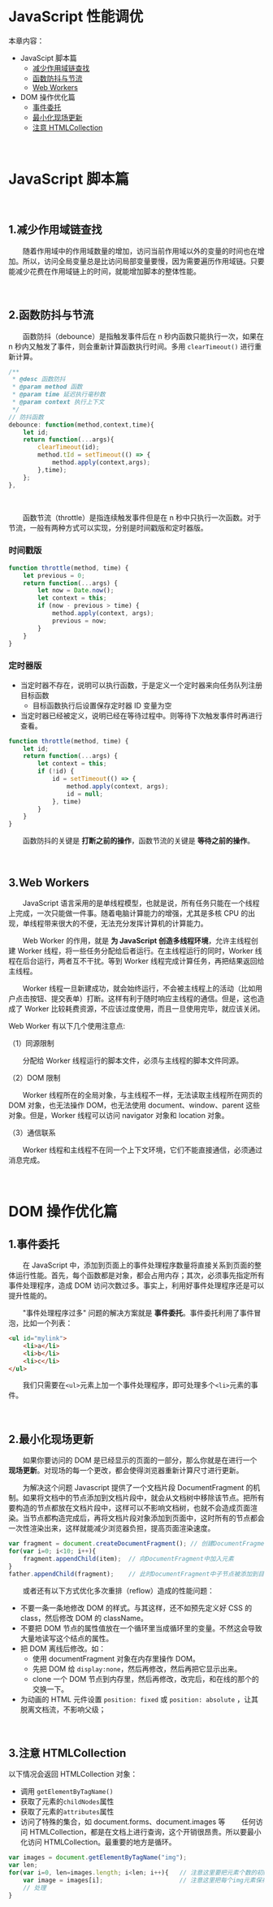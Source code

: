 # JavaScript 性能调优

本章内容：
* JavaScipt 脚本篇
  * [减少作用域链查找](#1减少作用域链查找)
  * [函数防抖与节流](#2函数防抖与节流)
  * [Web Workers](#3web-workers)
* DOM 操作优化篇
  * [事件委托](#1事件委托)
  * [最小化现场更新](#2最小化现场更新)
  * [注意 HTMLCollection](#3注意-htmlcollection)


<br>

# JavaScript 脚本篇

<br>

## 1.减少作用域链查找
　　随着作用域中的作用域数量的增加，访问当前作用域以外的变量的时间也在增加。所以，访问全局变量总是比访问局部变量要慢，因为需要遍历作用域链。只要能减少花费在作用域链上的时间，就能增加脚本的整体性能。
  
<br>

## 2.函数防抖与节流
　　函数防抖（debounce）是指触发事件后在 n 秒内函数只能执行一次，如果在 n 秒内又触发了事件，则会重新计算函数执行时间。多用 `clearTimeout()` 进行重新计算。
```javascript
/**
 * @desc 函数防抖
 * @param method 函数
 * @param time 延迟执行毫秒数
 * @param context 执行上下文
 */
// 防抖函数
debounce: function(method,context,time){
    let id;
    return function(...args){
        clearTimeout(id);
        method.tId = setTimeout(() => {
            method.apply(context,args);
        },time);
    };
},
```

<br>

　　函数节流（throttle）是指连续触发事件但是在 n 秒中只执行一次函数。对于节流，一般有两种方式可以实现，分别是时间戳版和定时器版。
 
### 时间戳版
```javascript
function throttle(method, time) {
    let previous = 0;
    return function(...args) {
        let now = Date.now();
        let context = this;
        if (now - previous > time) {
            method.apply(context, args);
            previous = now;
        }
    }
}
```

### 定时器版
* 当定时器不存在，说明可以执行函数，于是定义一个定时器来向任务队列注册目标函数 
  * 目标函数执行后设置保存定时器 ID 变量为空
* 当定时器已经被定义，说明已经在等待过程中。则等待下次触发事件时再进行查看。 
```javascript
function throttle(method, time) {
    let id;
    return function(...args) {
        let context = this;
        if (!id) {
            id = setTimeout(() => {
                method.apply(context, args);
                id = null;
            }, time)
        }
    }
}
```
　　函数防抖的关键是 **打断之前的操作**，函数节流的关键是 **等待之前的操作**。

<br>

## 3.Web Workers
　　JavaScript 语言采用的是单线程模型，也就是说，所有任务只能在一个线程上完成，一次只能做一件事。随着电脑计算能力的增强，尤其是多核 CPU 的出现，单线程带来很大的不便，无法充分发挥计算机的计算能力。

　　Web Worker 的作用，就是 **为 JavaScript 创造多线程环境**，允许主线程创建 Worker 线程，将一些任务分配给后者运行。在主线程运行的同时，Worker 线程在后台运行，两者互不干扰。等到 Worker 线程完成计算任务，再把结果返回给主线程。

　　Worker 线程一旦新建成功，就会始终运行，不会被主线程上的活动（比如用户点击按钮、提交表单）打断。这样有利于随时响应主线程的通信。但是，这也造成了 Worker 比较耗费资源，不应该过度使用，而且一旦使用完毕，就应该关闭。

Web Worker 有以下几个使用注意点:

（1）同源限制

　　分配给 Worker 线程运行的脚本文件，必须与主线程的脚本文件同源。

（2）DOM 限制

　　Worker 线程所在的全局对象，与主线程不一样，无法读取主线程所在网页的 DOM 对象，也无法操作 DOM，也无法使用 document、window、parent 这些对象。但是，Worker 线程可以访问 navigator 对象和 location 对象。
  
（3）通信联系

　　Worker 线程和主线程不在同一个上下文环境，它们不能直接通信，必须通过消息完成。


<br>

# DOM 操作优化篇
## 1.事件委托
　　在 JavaScript 中，添加到页面上的事件处理程序数量将直接关系到页面的整体运行性能。首先，每个函数都是对象，都会占用内存；其次，必须事先指定所有事件处理程序，造成 DOM 访问次数过多。事实上，利用好事件处理程序还是可以提升性能的。

　　"事件处理程序过多" 问题的解决方案就是 **事件委托**。事件委托利用了事件冒泡，比如一个列表：
```html
<ul id="mylink">
    <li>a</li>
    <li>b</li>
    <li>c</li>
</ul>
```
　　我们只需要在`<ul>`元素上加一个事件处理程序，即可处理多个`<li>`元素的事件。

<br>

## 2.最小化现场更新
　　如果你要访问的 DOM 是已经显示的页面的一部分，那么你就是在进行一个 **现场更新**。对现场的每一个更改，都会使得浏览器重新计算尺寸进行更新。
  
　　为解决这个问题 Javascript 提供了一个文档片段 DocumentFragment 的机制。如果将文档中的节点添加到文档片段中，就会从文档树中移除该节点。把所有要构造的节点都放在文档片段中，这样可以不影响文档树，也就不会造成页面渲染。当节点都构造完成后，再将文档片段对象添加到页面中，这时所有的节点都会一次性渲染出来，这样就能减少浏览器负担，提高页面渲染速度。
```javascript
var fragment = document.createDocumentFragment(); // 创建DocumentFragment
for(var i=0; i<10; i++){
    fragment.appendChild(item);  // 向DocumentFragment中加入元素
}
father.appendChild(fragment);    // 此时DocumentFragment中子节点被添加到目标，片段本身不被添加
```

　　或者还有以下方式优化多次重排（reflow）造成的性能问题：
* 不要一条一条地修改 DOM 的样式。与其这样，还不如预先定义好 CSS 的 class，然后修改 DOM 的 className。
* 不要把 DOM 节点的属性值放在一个循环里当成循环里的变量。不然这会导致大量地读写这个结点的属性。
* 把 DOM 离线后修改。如：
  - 使用 documentFragment 对象在内存里操作 DOM。
  - 先把 DOM 给 `display:none`，然后再修改，然后再把它显示出来。
  - clone 一个 DOM 节点到内存里，然后再修改，改完后，和在线的那个的交换一下。
* 为动画的 HTML 元件设置 `position: fixed` 或 `position: absolute` ，让其脱离文档流，不影响父级；

<br>

## 3.注意 HTMLCollection
以下情况会返回 HTMLCollection 对象：
  * 调用 `getElementByTagName()`
  * 获取了元素的`childNodes`属性
  * 获取了元素的`attributes`属性
  * 访问了特殊的集合，如 document.forms、document.images 等
　　任何访问 HTMLCollection，都是在文档上进行查询，这个开销很昂贵。所以要最小化访问 HTMLCollection。最重要的地方是循环。
```javascript
var images = document.getElementByTagName("img");
var len;
for(var i=0, len=images.length; i<len; i++){   // 注意这里要把元素个数的初始化放在for循环中，不能每次访问 images.length
    var image = images[i];                     // 注意这里把每个img元素保存下来，不能每次访问images[i]
    // 处理
}
```
